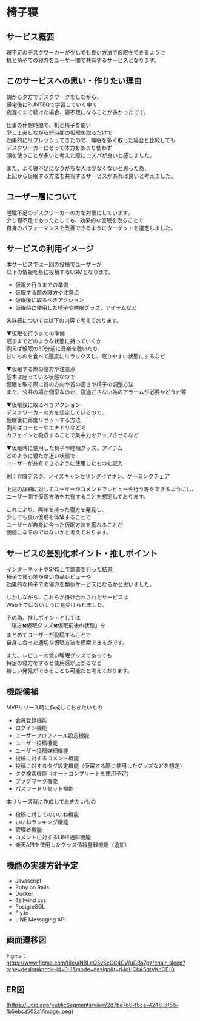 # 椅子寝

## サービス概要
寝不足のデスクワーカーが少しでも良い方法で仮眠をできるように  
机と椅子での寝方をユーザー間で共有するサービスとなります。

## このサービスへの思い・作りたい理由
朝から夕方でデスクワークをしながら、  
帰宅後にRUNTEQで学習していく中で  
夜遅くまで続けた場合、寝不足になることが多かったです。

仕事の休憩時間で、机と椅子を使い  
少し工夫しながら短時間の仮眠を取るだけで  
効果的にリフレッシュできたので、睡眠を多く取った場合と比較しても  
デスクワーカーにとって体力をあまり使わず  
頭を使うことが多いと考えた際にコスパが良いと感じました。 

また、よく寝不足になりがちな人は少なくないと思った為、  
上記から仮眠する方法を共有するサービスがあれば良いと考えました。

## ユーザー層について
睡眠不足のデスクワーカーの方を対象にしています。  
少し寝不足であったとしても、効果的な仮眠を取ることで  
自身のパフォーマンスを改善できるようにターゲットを選定しました。

## サービスの利用イメージ
本サービスでは一回の投稿でユーザーが  
以下の情報を基に投稿するCGMとなります。

- 仮眠を行うまでの準備  
- 仮眠する際の寝方や注意点  
- 仮眠後に取るべきアクション  
- 仮眠時に使用した椅子や睡眠グッズ、アイテムなど  

各詳細については以下の内容で考えております。  

▼仮眠を行うまでの準備  
眠るまでどのような状態に持っていくか  
例えば仮眠の30分前に音楽を聴いたり、  
甘いものを食べて適度にリラックスし、眠りやすい状態にするなど  

▼仮眠する際の寝方や注意点  
基本は座っている状態なので  
仮眠を取る際に首の方向や首の高さや椅子の調整方法     
また、公共の場か個室なのか、寝過ごさない為のアラームが必要かどうか等  

▼仮眠後に取るべきアクション  
デスクワーカーの方を想定しているので、  
仮眠後に再度リセットする方法  
例えばコーヒーやエナドリなどで  
カフェインと吸収することで集中力をアップさせるなど  

▼仮眠時に使用した椅子や睡眠グッズ、アイテム  
どのように寝たか近い状態で  
ユーザーが共有できるように使用したものを記入  

例：昇降デスク、ノイズキャンセリングイヤホン、ゲーミングチェア  

上記の詳細に対してユーザーがコメントでレビューを行う等をできるようにし、  
ユーザー間で仮眠方法を共有することを想定しております。  

これにより、興味を持った寝方を発見し、  
少しでも良い仮眠を体験することで  
ユーザーが自身に合った仮眠方法を獲れることが  
価値になるのではないかと考えております。  

## サービスの差別化ポイント・推しポイント
インターネットやSNS上で調査を行った結果  
椅子で寝心地が良い商品レビューや  
効果的な椅子での寝方を類似サービスになるかと思いました。  

しかしながら、これらが掛け合わされたサービスは  
Web上ではないように見受けられました。  

その為、推しポイントとしては  
「寝方✖️仮眠グッズ✖️仮眠前後の状態」を  
まとめてユーザーが投稿することで  
自身に合った適切な仮眠方法を模索できる点です。

また、レビューの低い睡眠グッズであっても   
特定の寝方をすると使用感が上がるなど  
新しい発見ができることも可能だと考えております。  

## 機能候補
MVPリリース時に作成しておきたいもの

 - 会員登録機能
 - ログイン機能
 - ユーザープロフィール設定機能
 - ユーザー投稿機能
 - ユーザー投稿詳細機能
 - 投稿に対するコメント機能
 - 投稿に対するタグ設定機能（仮眠する際に使用したグッズなどを想定）
 - タグ検索機能（オートコンプリートを使用予定）
 - ブックマーク機能
 - パスワードリセット機能

本リリース時に作成しておきたいもの

 - 投稿に対してのいいね機能
 - いいねランキング機能
 - 管理者機能
 - コメントに対するLINE通知機能
 - 楽天APIを使用したグッズ情報登録機能（追加）

## 機能の実装方針予定
 - Javascript
 - Ruby on Rails
 - Docker
 - Tailwind css
 - PostgreSQL
 - Fly.io
 - LINE Messaging API

## 画面遷移図
Figma：https://www.figma.com/file/aNBLcQ5vScCC4GWuGBa7gz/chair_sleep?type=design&node-id=0-1&mode=design&t=rIJoHCkASqtVKoCE-0

## ER図
[(https://lucid.app/publicSegments/view/2d7be760-f6ca-4248-8f5b-fb5ebca502a1/image.jpeg)](https://i.gyazo.com/77fca8d510054d6d2940e2451c3c3976.png)
